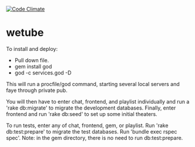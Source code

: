 [![Code Climate](https://codeclimate.com/github/Diasporism/wetube.png)](https://codeclimate.com/github/Diasporism/wetube)

wetube
======

To install and deploy:
* Pull down file.
* gem install god
* god -c services.god -D

This will run a procfile/god command, starting several local servers and faye through private pub.

You will then have to enter chat, frontend, and playlist individually and run a 'rake db:migrate' to migrate the development databases. Finally, enter frontend and run 'rake db:seed' to set up some initial theaters.

To run tests, enter any of chat, frontend, gem, or playlist. Run 'rake db:test:prepare' to migrate the test databases. Run 'bundle exec rspec spec'. Note: in the gem directory, there is no need to run db:test:prepare.
